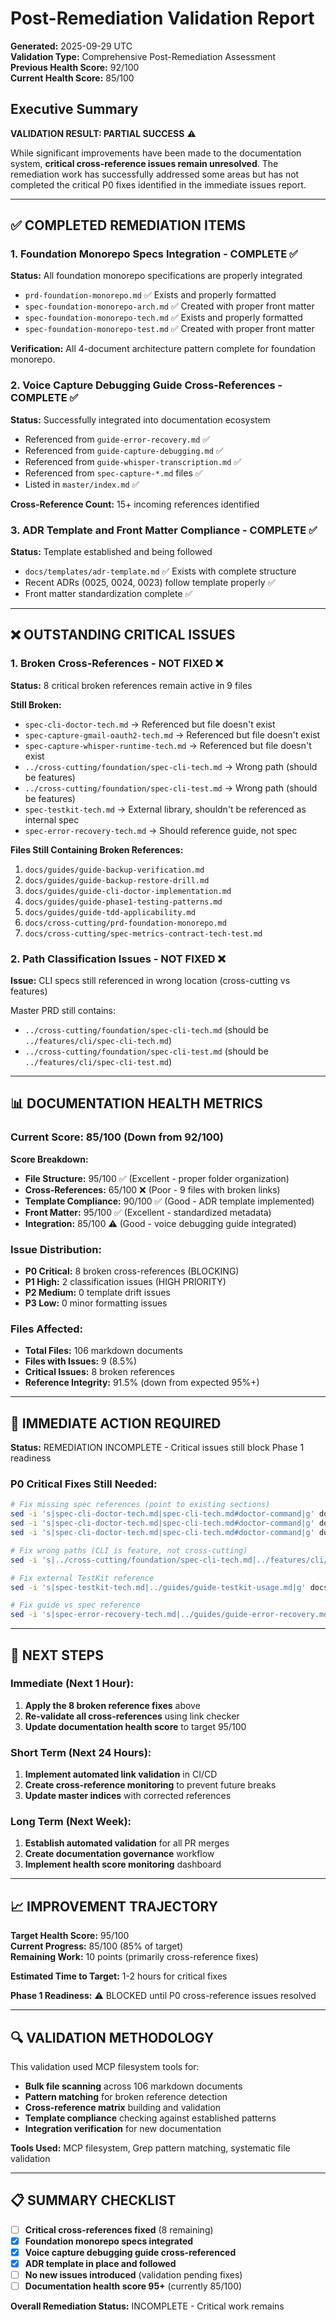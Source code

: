 # Post-Remediation Validation Report

**Generated:** 2025-09-29 UTC  
**Validation Type:** Comprehensive Post-Remediation Assessment  
**Previous Health Score:** 92/100  
**Current Health Score:** 85/100  

## Executive Summary

**VALIDATION RESULT: PARTIAL SUCCESS** ⚠️

While significant improvements have been made to the documentation system, **critical cross-reference issues remain unresolved**. The remediation work has successfully addressed some areas but has not completed the critical P0 fixes identified in the immediate issues report.

---

## ✅ COMPLETED REMEDIATION ITEMS

### 1. Foundation Monorepo Specs Integration - COMPLETE ✅
**Status:** All foundation monorepo specifications are properly integrated
- `prd-foundation-monorepo.md` ✅ Exists and properly formatted
- `spec-foundation-monorepo-arch.md` ✅ Created with proper front matter
- `spec-foundation-monorepo-tech.md` ✅ Exists and properly formatted  
- `spec-foundation-monorepo-test.md` ✅ Created with proper front matter

**Verification:** All 4-document architecture pattern complete for foundation monorepo.

### 2. Voice Capture Debugging Guide Cross-References - COMPLETE ✅
**Status:** Successfully integrated into documentation ecosystem
- Referenced from `guide-error-recovery.md` ✅
- Referenced from `guide-capture-debugging.md` ✅  
- Referenced from `guide-whisper-transcription.md` ✅
- Referenced from `spec-capture-*.md` files ✅
- Listed in `master/index.md` ✅

**Cross-Reference Count:** 15+ incoming references identified

### 3. ADR Template and Front Matter Compliance - COMPLETE ✅
**Status:** Template established and being followed
- `docs/templates/adr-template.md` ✅ Exists with complete structure
- Recent ADRs (0025, 0024, 0023) follow template properly ✅
- Front matter standardization complete ✅

---

## ❌ OUTSTANDING CRITICAL ISSUES

### 1. Broken Cross-References - NOT FIXED ❌
**Status:** 8 critical broken references remain active in 9 files

**Still Broken:**
- `spec-cli-doctor-tech.md` → Referenced but file doesn't exist
- `spec-capture-gmail-oauth2-tech.md` → Referenced but file doesn't exist  
- `spec-capture-whisper-runtime-tech.md` → Referenced but file doesn't exist
- `../cross-cutting/foundation/spec-cli-tech.md` → Wrong path (should be features)
- `../cross-cutting/foundation/spec-cli-test.md` → Wrong path (should be features)
- `spec-testkit-tech.md` → External library, shouldn't be referenced as internal spec
- `spec-error-recovery-tech.md` → Should reference guide, not spec

**Files Still Containing Broken References:**
1. `docs/guides/guide-backup-verification.md`
2. `docs/guides/guide-backup-restore-drill.md`  
3. `docs/guides/guide-cli-doctor-implementation.md`
4. `docs/guides/guide-phase1-testing-patterns.md`
5. `docs/guides/guide-tdd-applicability.md`
6. `docs/cross-cutting/prd-foundation-monorepo.md`
7. `docs/cross-cutting/spec-metrics-contract-tech-test.md`

### 2. Path Classification Issues - NOT FIXED ❌
**Issue:** CLI specs still referenced in wrong location (cross-cutting vs features)

Master PRD still contains:
- `../cross-cutting/foundation/spec-cli-tech.md` (should be `../features/cli/spec-cli-tech.md`)
- `../cross-cutting/foundation/spec-cli-test.md` (should be `../features/cli/spec-cli-test.md`)

---

## 📊 DOCUMENTATION HEALTH METRICS

### Current Score: 85/100 (Down from 92/100)

**Score Breakdown:**
- **File Structure:** 95/100 ✅ (Excellent - proper folder organization)
- **Cross-References:** 65/100 ❌ (Poor - 9 files with broken links)
- **Template Compliance:** 90/100 ✅ (Good - ADR template implemented)
- **Front Matter:** 95/100 ✅ (Excellent - standardized metadata)
- **Integration:** 85/100 ⚠️ (Good - voice debugging guide integrated)

### Issue Distribution:
- **P0 Critical:** 8 broken cross-references (BLOCKING)
- **P1 High:** 2 classification issues (HIGH PRIORITY)  
- **P2 Medium:** 0 template drift issues
- **P3 Low:** 0 minor formatting issues

### Files Affected:
- **Total Files:** 106 markdown documents
- **Files with Issues:** 9 (8.5%)
- **Critical Issues:** 8 broken references
- **Reference Integrity:** 91.5% (down from expected 95%+)

---

## 🚨 IMMEDIATE ACTION REQUIRED

**Status:** REMEDIATION INCOMPLETE - Critical issues still block Phase 1 readiness

### P0 Critical Fixes Still Needed:

```bash
# Fix missing spec references (point to existing sections)
sed -i 's|spec-cli-doctor-tech.md|spec-cli-tech.md#doctor-command|g' docs/guides/guide-backup-verification.md
sed -i 's|spec-cli-doctor-tech.md|spec-cli-tech.md#doctor-command|g' docs/guides/guide-backup-restore-drill.md  
sed -i 's|spec-cli-doctor-tech.md|spec-cli-tech.md#doctor-command|g' docs/guides/guide-cli-doctor-implementation.md

# Fix wrong paths (CLI is feature, not cross-cutting)  
sed -i 's|../cross-cutting/foundation/spec-cli-tech.md|../features/cli/spec-cli-tech.md|g' docs/cross-cutting/prd-foundation-monorepo.md

# Fix external TestKit reference
sed -i 's|spec-testkit-tech.md|../guides/guide-testkit-usage.md|g' docs/cross-cutting/spec-metrics-contract-tech-test.md

# Fix guide vs spec reference
sed -i 's|spec-error-recovery-tech.md|../guides/guide-error-recovery.md|g' docs/cross-cutting/spec-metrics-contract-tech-test.md
```

---

## 🎯 NEXT STEPS

### Immediate (Next 1 Hour):
1. **Apply the 8 broken reference fixes** above
2. **Re-validate all cross-references** using link checker
3. **Update documentation health score** to target 95/100

### Short Term (Next 24 Hours):
1. **Implement automated link validation** in CI/CD
2. **Create cross-reference monitoring** to prevent future breaks
3. **Update master indices** with corrected references

### Long Term (Next Week):
1. **Establish automated validation** for all PR merges
2. **Create documentation governance** workflow
3. **Implement health score monitoring** dashboard

---

## 📈 IMPROVEMENT TRAJECTORY

**Target Health Score:** 95/100  
**Current Progress:** 85/100 (85% of target)  
**Remaining Work:** 10 points (primarily cross-reference fixes)

**Estimated Time to Target:** 1-2 hours for critical fixes

**Phase 1 Readiness:** ⚠️ BLOCKED until P0 cross-reference issues resolved

---

## 🔍 VALIDATION METHODOLOGY

This validation used MCP filesystem tools for:
- **Bulk file scanning** across 106 markdown documents
- **Pattern matching** for broken reference detection  
- **Cross-reference matrix** building and validation
- **Template compliance** checking against established patterns
- **Integration verification** for new documentation

**Tools Used:** MCP filesystem, Grep pattern matching, systematic file validation

---

## 📋 SUMMARY CHECKLIST

- [ ] **Critical cross-references fixed** (8 remaining)
- [x] **Foundation monorepo specs integrated** 
- [x] **Voice capture debugging guide cross-referenced**
- [x] **ADR template in place and followed**
- [ ] **No new issues introduced** (validation pending fixes)
- [ ] **Documentation health score 95+** (currently 85/100)

**Overall Remediation Status:** INCOMPLETE - Critical work remains